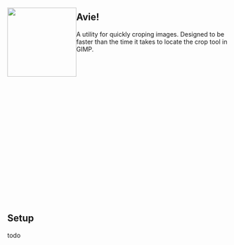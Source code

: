 
<img src="https://user-images.githubusercontent.com/17271572/62006477-0134ed00-b195-11e9-9f0e-a9d32d7e7ebc.png" align="left" height="157px" hspace="0px" vspace="20px">

## Avie!

A utility for quickly croping images. Designed to be faster than the time it takes to locate the crop tool in GIMP. 

<img src="" hspace="0px" vspace="160px">

## Setup

todo

